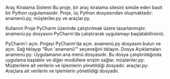 
Araç Kiralama Sistemi
Bu proje, bir araç kiralama sitesini simüle eden basit bir Python uygulamasıdır. Proje, üç Python dosyasından oluşmaktadır: anamenü.py, müşteriler.py ve araçlar.py.

Kullanım
Proje PyCharm üzerinde çalıştırılmak üzere tasarlanmıştır. anamenü.py dosyasını PyCharm'da çalıştırarak uygulamayı başlatabilirsiniz.

PyCharm'ı açın.
Projeyi PyCharm'da açın.
anamenü.py dosyasını bulun ve açın.
Sağ tıklayıp "Run 'anamenü'" seçeneğini tıklayın.
Dosya Açıklamaları
anamenü.py: Uygulamanın ana menü dosyasıdır. Bu dosya çalıştırıldığında uygulama başlatılır ve diğer modüllere erişim sağlar.
müşteriler.py: Müşterilere ait verilerin ve işlemlerin yönetildiği dosyadır.
araçlar.py: Araçlara ait verilerin ve işlemlerin yönetildiği dosyadır.
